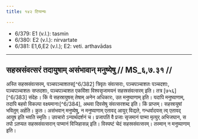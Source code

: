 ```yaml
---
title: १४२ टिप्पन्यः

---
```

- 6/379: E1 (v.l.): tasmin
- 6/380: E2 (v.l.): nirvartate
- 6/381: E1,6,E2 (v.l.); E2: veti. arthavādas

____________________________________________


## सहस्रसंवत्सरं तदायुषाम् असंभावान् मनुष्येषु // MS_६,७.३१ //

अस्ति सहस्रसंवत्सरम्, पञ्चपञ्चाशतस्[^6/382] त्रिवृतः संवत्सराः, पञ्चपञ्चाशतः पञ्चदशाः, पञ्चपञ्चाशतः सप्तदशाः, पञ्चपञ्चाशत एकविंशा विश्वसृजामयनं सहस्रसंवत्सरम् इति। तत्र [७५६][^6/383] संदेहः। किं ये सहस्रायुषस् तेषाम् अनेन अधिकारः, उत मनुष्याणाम् इति। यदापि मनुष्याणाम्, तदापि बहवो विकल्पा वक्ष्यमानाः[^6/384], अथवा दिवसेषु संवत्सरशब्द इति। किं प्राप्तम्। सहस्रायुषां भवितुम् अर्हति। कुतः। असंभवान् मनुष्येषु, न मनुष्याणाम् एतावद् आयुर् विद्यते, गन्धर्वादयस् त्व् एतावद् आयुष इति भवति स्मृतिः। उपचारो ऽन्यार्थदर्शनं च। प्रजापतिं वै प्रजाः सृजमानं पाप्मा मृत्युर् अभिजघान, स तपो ऽतप्यत सहस्रसंवत्सरान् पाप्मानं विजिहासन्न् इति। विस्पष्टं चेदं सहस्रसंवत्सरम्। तस्मान् न मनुष्याणाम् इति।
